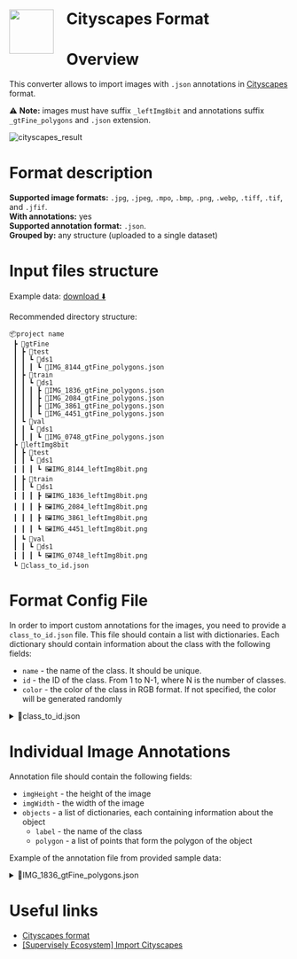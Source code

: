 <h1 align="left" style="border-bottom: 0"> <img align="left" src="https://github.com/supervisely-ecosystem/import-wizard-docs/releases/download/v0.0.1/cityscapes_logo.png" width="80" style="padding-right: 20px;"> Cityscapes Format </h1>

# Overview

This converter allows to import images with `.json` annotations in <a href="https://github.com/mcordts/cityscapesScripts" target="_blank">Cityscapes</a> format.

⚠️ **Note:** images must have suffix `_leftImg8bit` and annotations suffix `_gtFine_polygons` and `.json` extension.

![cityscapes_result](https://github.com/supervisely-ecosystem/import-wizard-docs/assets/48913536/0a7c5af7-158d-4658-a5ab-9902155d9dc1)

# Format description

**Supported image formats:** `.jpg`, `.jpeg`, `.mpo`, `.bmp`, `.png`, `.webp`, `.tiff`, `.tif`, and `.jfif`.<br>
**With annotations:** yes<br>
**Supported annotation format:** `.json`.<br>
**Grouped by:** any structure (uploaded to a single dataset)<br>

# Input files structure

Example data: [download ⬇️](https://github.com/supervisely-ecosystem/import-wizard-docs/files/14908276/sample_cityscapes.zip)<br>

Recommended directory structure:

```text
📦project name
 ┣ 📂gtFine
 ┃ ┣ 📂test
 ┃ ┃ ┗ 📂ds1
 ┃ ┃ ┃ ┗ 📜IMG_8144_gtFine_polygons.json
 ┃ ┣ 📂train
 ┃ ┃ ┗ 📂ds1
 ┃ ┃ ┃ ┣ 📜IMG_1836_gtFine_polygons.json
 ┃ ┃ ┃ ┣ 📜IMG_2084_gtFine_polygons.json
 ┃ ┃ ┃ ┣ 📜IMG_3861_gtFine_polygons.json
 ┃ ┃ ┃ ┗ 📜IMG_4451_gtFine_polygons.json
 ┃ ┗ 📂val
 ┃ ┃ ┗ 📂ds1
 ┃ ┃ ┃ ┗ 📜IMG_0748_gtFine_polygons.json
 ┣ 📂leftImg8bit
 ┃ ┣ 📂test
 ┃ ┃ ┗ 📂ds1
 ┃ ┃ ┃ ┗ 🖼️IMG_8144_leftImg8bit.png
 ┃ ┣ 📂train
 ┃ ┃ ┗ 📂ds1
 ┃ ┃ ┃ ┣ 🖼️IMG_1836_leftImg8bit.png
 ┃ ┃ ┃ ┣ 🖼️IMG_2084_leftImg8bit.png
 ┃ ┃ ┃ ┣ 🖼️IMG_3861_leftImg8bit.png
 ┃ ┃ ┃ ┗ 🖼️IMG_4451_leftImg8bit.png
 ┃ ┗ 📂val
 ┃ ┃ ┗ 📂ds1
 ┃ ┃ ┃ ┗ 🖼️IMG_0748_leftImg8bit.png
 ┗ 📜class_to_id.json
```

# Format Config File

In order to import custom annotations for the images, you need to provide a `class_to_id.json` file.
This file should contain a list with dictionaries.
Each dictionary should contain information about the class with the following fields:

- `name` - the name of the class. It should be unique.
- `id` - the ID of the class. From 1 to N-1, where N is the number of classes.
- `color` - the color of the class in RGB format. If not specified, the color will be generated randomly

<details>
    <summary>📜class_to_id.json</summary>

```json
[
  {
    "name": "kiwi",
    "id": 1,
    "color": [255, 0, 0]
  },
  {
    "name": "lemon",
    "id": 2,
    "color": [81, 198, 170]
  }
]
```

</details>

# Individual Image Annotations

Annotation file should contain the following fields:

- `imgHeight` - the height of the image
- `imgWidth` - the width of the image
- `objects` - a list of dictionaries, each containing information about the object
  - `label` - the name of the class
  - `polygon` - a list of points that form the polygon of the object

Example of the annotation file from provided sample data:

<details>
    <summary>📜IMG_1836_gtFine_polygons.json</summary>

```json
{
    "imgHeight": 800,
    "imgWidth": 1067,
    "objects": [
        {
            "label": "lemon",
            "polygon": [
                [772, 421],
                [771, 422],
                ...
                [785, 422],
                [784, 421]
            ]
        },
        {
            "label": "kiwi",
            "polygon": [
                [637, 122],
                [636, 123],
                ...
                [645, 123],
                [644, 122]
            ]
        },
        {
            "label": "kiwi",
            "polygon": [
                [543, 539],
                [542, 540],
                ...
                [548, 540],
                [547, 539]
            ]
        }
    ]
}
```

</details>

# Useful links

- <a href="https://github.com/mcordts/cityscapesScripts" target="_blank">Cityscapes format</a>
- <a href="https://ecosystem.supervisely.com/apps/import-cityscapes" target="_blank">[Supervisely Ecosystem] Import Cityscapes</a>
